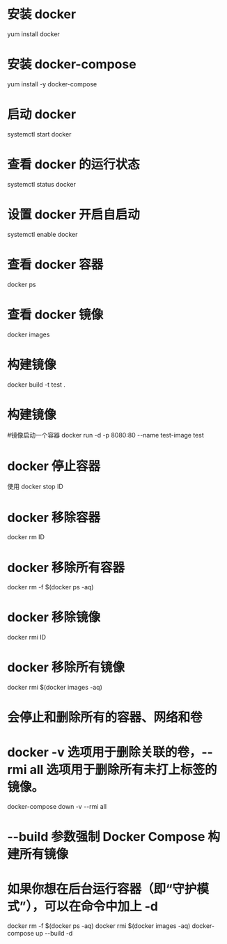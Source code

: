 # 安装 docker

yum install docker

# 安装 docker-compose

yum install -y docker-compose

# 启动 docker

systemctl start docker

# 查看 docker 的运行状态

systemctl status docker

# 设置 docker 开启自启动

systemctl enable docker

# 查看 docker 容器

docker ps

# 查看 docker 镜像

docker images

# 构建镜像

docker build -t test .

# 构建镜像

#镜像启动一个容器
docker run -d -p 8080:80 --name test-image test

# docker 停止容器

使用 docker stop ID

# docker 移除容器

docker rm ID

# docker 移除所有容器

docker rm -f $(docker ps -aq)

# docker 移除镜像

docker rmi ID

# docker 移除所有镜像

docker rmi $(docker images -aq)

# 会停止和删除所有的容器、网络和卷

# docker -v 选项用于删除关联的卷，--rmi all 选项用于删除所有未打上标签的镜像。

docker-compose down -v --rmi all

# --build 参数强制 Docker Compose 构建所有镜像

# 如果你想在后台运行容器（即“守护模式”），可以在命令中加上 -d

docker rm -f $(docker ps -aq)
docker rmi $(docker images -aq)
docker-compose up --build -d
